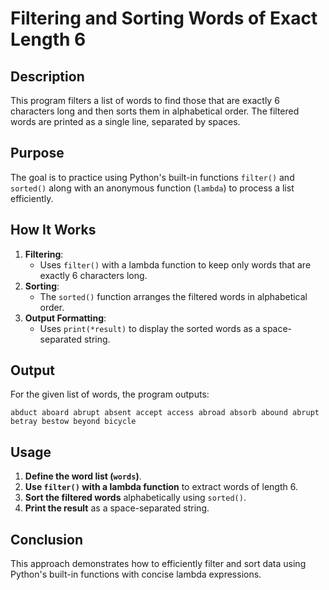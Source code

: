 # Filtering and Sorting Words of Exact Length 6

## Description

This program filters a list of words to find those that are exactly 6 characters long and then sorts them in alphabetical order.
The filtered words are printed as a single line, separated by spaces.

## Purpose

The goal is to practice using Python's built-in functions `filter()` and `sorted()` along with an anonymous function (`lambda`) to process a list efficiently.

## How It Works

1. **Filtering**:
    - Uses `filter()` with a lambda function to keep only words that are exactly 6 characters long.
2. **Sorting**:
    - The `sorted()` function arranges the filtered words in alphabetical order.
3. **Output Formatting**:
    - Uses `print(*result)` to display the sorted words as a space-separated string.

## Output

For the given list of words, the program outputs:

```
abduct aboard abrupt absent accept access abroad absorb abound abrupt betray bestow beyond bicycle
```

## Usage

1. **Define the word list (`words`)**.
2. **Use `filter()` with a lambda function** to extract words of length 6.
3. **Sort the filtered words** alphabetically using `sorted()`.
4. **Print the result** as a space-separated string.

## Conclusion

This approach demonstrates how to efficiently filter and sort data using Python's built-in functions with concise lambda expressions.
